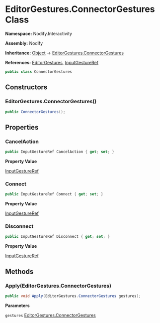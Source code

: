 # EditorGestures.ConnectorGestures Class  
  
**Namespace:** Nodify.Interactivity  
  
**Assembly:** Nodify  
  
**Inheritance:** [Object](https://docs.microsoft.com/en-us/dotnet/api/System.Object) → [EditorGestures.ConnectorGestures](Nodify_Interactivity_EditorGestures_ConnectorGestures)  
  
**References:** [EditorGestures](Nodify_Interactivity_EditorGestures), [InputGestureRef](Nodify_Interactivity_InputGestureRef)  
  
```csharp  
public class ConnectorGestures  
```  
  
## Constructors  
  
### EditorGestures.ConnectorGestures()  
  
```csharp  
public ConnectorGestures();  
```  
  
## Properties  
  
### CancelAction  
  
```csharp  
public InputGestureRef CancelAction { get; set; }  
```  
  
**Property Value**  
  
[InputGestureRef](Nodify_Interactivity_InputGestureRef)  
  
### Connect  
  
```csharp  
public InputGestureRef Connect { get; set; }  
```  
  
**Property Value**  
  
[InputGestureRef](Nodify_Interactivity_InputGestureRef)  
  
### Disconnect  
  
```csharp  
public InputGestureRef Disconnect { get; set; }  
```  
  
**Property Value**  
  
[InputGestureRef](Nodify_Interactivity_InputGestureRef)  
  
## Methods  
  
### Apply(EditorGestures.ConnectorGestures)  
  
```csharp  
public void Apply(EditorGestures.ConnectorGestures gestures);  
```  
  
**Parameters**  
  
`gestures` [EditorGestures.ConnectorGestures](Nodify_Interactivity_EditorGestures_ConnectorGestures)  
  
